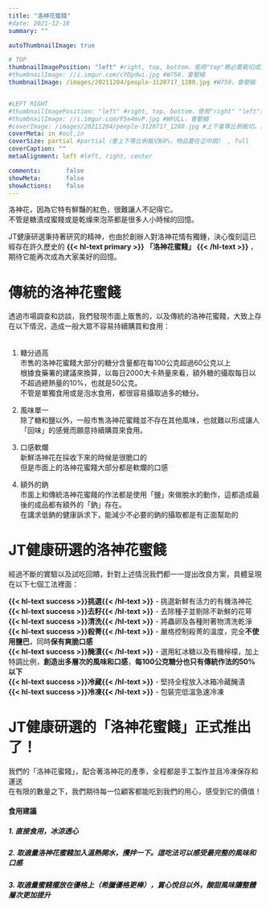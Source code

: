```yaml
---
title: "洛神花蜜餞"
#date: 2021-12-18
summary: ""

autoThumbnailImage: true

# TOP
thumbnailImagePosition: "left" #right, top, bottom，使用"top"務必要裁切成寬度750，這樣才會正確顯示，其他用原尺寸即可
#thumbnailImage: //i.imgur.com/cYDpdwi.jpg #W750，會壓縮
thumbnailImage: /images/20211204/people-3120717_1280.jpg #W750，會壓縮


#LEFT RIGHT
#thumbnailImagePosition: "left" #right, top, bottom，使用"right" "left"務必要裁切成接近正方形，這樣才會正確顯示
#thumbnailImage: //i.imgur.com/F5e4mvP.jpg #WFULL，會壓縮
#coverImage: /images/20211204/people-3120717_1280.jpg #上下會等比例裁切，左右不變，WFULL
coverMeta: in #out,in
coverSize: partial #partial（會上下等比例裁切60%，物品要在正中間） , full
coverCaption: ""
metaAlignment: left #left, right, center

comments:       false
showMeta:       false
showActions:    false
---
```

洛神花，因為它特有鮮豔的紅色，很難讓人不記得它。\
不管是糖漬成蜜餞或是乾燥來泡茶都是很多人小時候的回憶。
<!--more-->
JT健康研選秉持著研究的精神，也由於創辦人對洛神花情有獨鍾，決心復刻這已經存在許久歷史的
**{{< hl-text primary >}}
「洛神花蜜餞」
{{< /hl-text >}}**
，期待它能再次成為大家美好的回憶。


# 傳統的洛神花蜜餞
透過市場調查和訪談，我們發現市面上販售的，以及傳統的洛神花蜜餞，大致上存在以下情況，造成一般大眾不容易持續購買和食用：
######
1. 糖分過高\
   市售的洛神花蜜餞大部分的糖分含量都在每100公克超過60公克以上\
   根據食藥署的建議來換算，以每日2000大卡熱量來看，額外糖的攝取每日以不超過總熱量的10%，也就是50公克。\
   不管是單獨食用或是泡水食用，都很容易攝取過多的糖分。
   
2. 風味單一\
   除了糖和鹽以外，一般市售洛神花蜜餞並不存在其他風味，也就難以形成讓人「回味」的感覺而願意持續購買來食用。
   
3. 口感軟爛\
   新鮮洛神花在採收下來的時候是很脆口的\
   但是市面上的洛神花蜜餞大部分都是軟爛的口感
   
4. 額外的鈉\
   市面上和傳統洛神花蜜餞的作法都是使用「鹽」來做脫水的動作，這都造成最後的成品都有額外的「鈉」存在。\
   在講求低鈉的健康訴求下，能減少不必要的鈉的攝取都是有正面幫助的

# JT健康研選的洛神花蜜餞
經過不斷的實驗以及試吃回饋，針對上述情況我們都一一提出改良方案，具體呈現在以下七個工法裡面：

**{{< hl-text success >}}挑選{{< /hl-text >}}** - 挑選新鮮有活力的有機洛神花\
**{{< hl-text success >}}去籽{{< /hl-text >}}** - 去除種子並剔除不新鮮的花萼\
**{{< hl-text success >}}清洗{{< /hl-text >}}** - 將蟲卵及各種附著物清洗乾淨\
**{{< hl-text success >}}殺菁{{< /hl-text >}}** - 嚴格控制殺菁的溫度，完全**不使用鹽巴**，同時**保有爽脆口感**\
**{{< hl-text success >}}醃漬{{< /hl-text >}}** - 選用紅冰糖以及有機檸檬，加上特調比例，**創造出多層次的風味和口感**，**每100公克糖分也只有傳統作法的50%以下**\
**{{< hl-text success >}}冷藏{{< /hl-text >}}** - 堅持全程放入冰箱冷藏醃漬\
**{{< hl-text success >}}冷凍{{< /hl-text >}}** - 包裝完低溫急速冷凍

# JT健康研選的「洛神花蜜餞」正式推出了！
我們的「洛神花蜜餞」，配合著洛神花的產季，全程都是手工製作並且冷凍保存和運送\
在有限的數量之下，我們期待每一位顧客都能吃到我們的用心，感受到它的價值！

#### 食用建議
##### 1. 直接食用，冰涼透心
##### 2. 取適量洛神花蜜餞加入溫熱開水，攪拌一下。這吃法可以感受最完整的風味和口感
##### 3. 取適量蜜餞擺放在優格上（希臘優格更棒），賞心悅目以外，酸甜風味讓整體層次更加提升